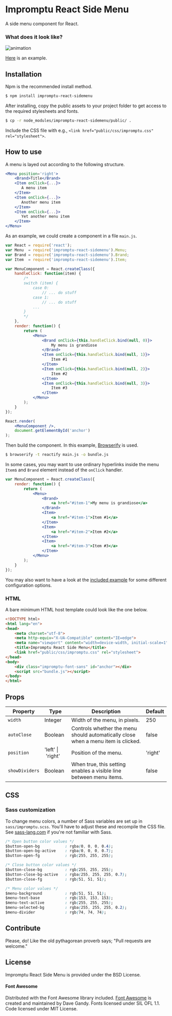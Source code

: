# Impromptu React Side Menu

A side menu component for React. 

### What does it look like?

![animation](/blob/master/animation.gif)

[Here](http://johanneshilden.github.io/impromptu-react-sidemenu) is an example. 

## Installation

Npm is the recommended install method.

```bash
$ npm install impromptu-react-sidemenu
```

After installing, copy the public assets to your project folder to get access to the required stylesheets and fonts. 

```bash
$ cp -r node_modules/impromptu-react-sidemenu/public/ .
```
Include the CSS file with e.g., `<link href="public/css/impromptu.css" rel="stylesheet">`.

## How to use

A menu is layed out according to the following structure.

```jsx
<Menu position='right'>
    <Brand>Title</Brand>
    <Item onClick={...}>
       A menu item
    </Item>
    <Item onClick={...}>
       Another menu item
    </Item>
    <Item onClick={...}>
       Yet another menu item
    </Item>
</Menu>
```

As an example, we could create a component in a file `main.js`.

```jsx
var React = require('react');
var Menu  = require('impromptu-react-sidemenu').Menu;
var Brand = require('impromptu-react-sidemenu').Brand;
var Item  = require('impromptu-react-sidemenu').Item;

var MenuComponent = React.createClass({
    handleClick: function(item) {
        /*
        switch (item) {
            case 0:
                // ... do stuff
            case 1:
                // ... do stuff
            ...
        }
        */
    },
    render: function() {
        return (
            <Menu>
                <Brand onClick={this.handleClick.bind(null, 0)}>
                    My menu is grandiose
                </Brand>
                <Item onClick={this.handleClick.bind(null, 1)}>
                    Item #1
                </Item>
                <Item onClick={this.handleClick.bind(null, 2)}>
                    Item #2
                </Item>
                <Item onClick={this.handleClick.bind(null, 3)}>
                    Item #3
                </Item>
            </Menu>
        );
    }
});

React.render(
    <MenuComponent />,
    document.getElementById('anchor')
);
```

Then build the component. In this example, [Browserify](http://browserify.org/) is used.

```bash
$ browserify -t reactify main.js -o bundle.js
```

In some cases, you may want to use ordinary hyperlinks inside the menu `Item`s and `Brand` element instead of the `onClick` handler.

```jsx
var MenuComponent = React.createClass({
    render: function() {
        return (
            <Menu>
                <Brand>
                    <a href="#item-1">My menu is grandiose</a>
                </Brand>
                <Item>
                    <a href="#item-1">Item #1</a>
                </Item>
                <Item>
                    <a href="#item-2">Item #2</a>
                </Item>
                <Item>
                    <a href="#item-3">Item #3</a>
                </Item>
            </Menu>
        );
    }
});
```

You may also want to have a look at the [included example](https://github.com/johanneshilden/impromptu-react-sidemenu/blob/master/js/main.js) for some different configuration options.

### HTML

A bare minimum HTML host template could look like the one below.

```html
<!DOCTYPE html>
<html lang="en">
<head>
    <meta charset="utf-8">
    <meta http-equiv="X-UA-Compatible" content="IE=edge">
    <meta name="viewport" content="width=device-width, initial-scale=1">
    <title>Impromptu React Side Menu</title>
    <link href="public/css/impromptu.css" rel="stylesheet">
</head>
<body>
    <div class="impromptu-font-sans" id="anchor"></div>
    <script src="bundle.js"></script>
</body>
</html>
```

## Props

| Property        | Type                     | Description   | Default      | 
| --------------- | ------------------------ | ------------- | ------------ |
| `width`         | Integer                  | Width of the menu, in pixels.  | 250         |
| `autoClose`     | Boolean                  | Controls whether the menu should automatically close when a menu item is clicked.      | false      |
| `position`      | 'left'&nbsp;&vert;&nbsp;'right'         | Position of the menu.     | 'right'            |
| `showDividers`  | Boolean                  | When true, this setting enables a visible line between menu items.     | false    |

## CSS

### Sass customization

To change menu colors, a number of Sass variables are set up in `sass/impromptu.scss`. You'll have to adjust these and recompile the CSS file. See [sass-lang.com](http://sass-lang.com/) if you're not familiar with Sass.

```css
/* Open button color values */
$button-open-bg           : rgba(0, 0, 0, 0.4);
$button-open-bg-active    : rgba(0, 0, 0, 0.7);
$button-open-fg           : rgb(255, 255, 255);

/* Close button color values */
$button-close-bg          : rgb(255, 255, 255);
$button-close-bg-active   : rgba(255, 255, 255, 0.7);
$button-close-fg          : rgb(51, 51, 51);

/* Menu color values */
$menu-background          : rgb(51, 51, 51);
$menu-text-base           : rgb(153, 153, 153);
$menu-text-active         : rgb(255, 255, 255);
$menu-selected-bg         : rgba(255, 255, 255, 0.2);
$menu-divider             : rgb(74, 74, 74);
```

## Contribute

Please, do! Like the old pythagorean proverb says; "Pull requests are welcome."

## License

Impromptu React Side Menu is provided under the BSD License.

#### Font Awesome

Distributed with the Font Awesome library included. [Font Awesome](http://fontawesome.io/) is created and maintained by Dave Gandy. Fonts licensed under SIL OFL 1.1. Code licensed under MIT License.
